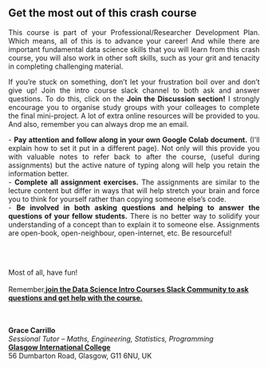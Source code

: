## Get the most out of this crash course

<p align="justify">
This course is part of your Professional/Researcher Development Plan. Which means, all of this is to advance your career! And while there are important fundamental data science skills that you will learn from this crash course, you will also work in other soft skills, such as your grit and tenacity in completing challenging material. 
<p/>

<p align="justify">
If you’re stuck on something, don’t let your frustration boil over and don’t give up! Join the intro course slack channel to both ask and answer questions. To do this, click on the <b>Join the Discussion section!</b> I strongly encourage you to organise study groups with your colleages to complete the final mini-project. A lot of extra online resources will be provided to you. And also, remember you can always drop me an email.
<p/>

<p align="justify">
- <b>Pay attention and follow along in your own Google Colab document.</b> (I'll explain how to set it put in a different page). Not only will this provide you with valuable notes to refer back to after the course, (useful during assignments) but the active nature of typing along will help you retain the information better.
<br>
- <b>Complete all assignment exercises.</b> The assignments are similar to the lecture content but differ in ways that will help stretch your brain and force you to think for yourself rather than copying someone else’s code.
<br>
- <b>Be involved in both asking questions and helping to answer the questions of your fellow students.</b> There is no better way to solidify your understanding of a concept than to explain it to someone else. Assignments are open-book, open-neighbour, open-internet, etc. Be resourceful!
</p>
<br><br>

Most of all, have fun! 
<br><br>
Remember,<a href="https://join.slack.com/t/pm617gracecourses/shared_invite/enQtODkyNTM5MDc1ODEyLTU1Y2YzNzBmMWE1YzdjMTRiZTgxYjViYTIzMTRhZDgxZGQxMTkyMWRhZTkzOTk0NzIwM2E1NThmOTI1Yzc2YWI"><b>join the Data Science Intro Courses Slack Community to ask questions and get help with the course.</b></a>

<br><br>
<b>Grace Carrillo</b>
<br>
<i>Sessional Tutor – Maths, Engineering, Statistics, Programming</i>
<br>
<a href="www.glasgow.ac.uk/gic"><b>Glasgow International College</b></a>
<br>
56 Dumbarton Road, Glasgow, G11 6NU, UK
